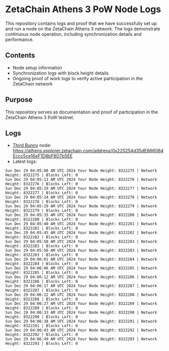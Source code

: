 # ZetaChain Athens 3 PoW Node Logs
This repository contains logs and proof that we have successfully set up and run a node on the ZetaChain Athens 3 network. The logs demonstrate continuous node operation, including synchronization details and performance.

## Contents
- Node setup information
- Synchronization logs with block height details
- Ongoing proof of work logs to verify active participation in the ZetaChain network

## Purpose
This repository serves as documentation and proof of participation in the ZetaChain Athens 3 PoW testnet.

## Logs

- [Third Bunny](https://thirdbunny.xyz/) node: https://athens.explorer.zetachain.com/address/0x225254d35dE666064Eccc5ce16eF1D8bF8D7b5EE
- Latest logs:
```
Sun Dec 29 04:05:08 AM UTC 2024 Your Node Height: 8322275 | Network Height: 8322275 | Blocks Left: 0
Sun Dec 29 04:05:13 AM UTC 2024 Your Node Height: 8322276 | Network Height: 8322276 | Blocks Left: 0
Sun Dec 29 04:05:19 AM UTC 2024 Your Node Height: 8322277 | Network Height: 8322277 | Blocks Left: 0
Sun Dec 29 04:05:24 AM UTC 2024 Your Node Height: 8322278 | Network Height: 8322278 | Blocks Left: 0
Sun Dec 29 04:05:29 AM UTC 2024 Your Node Height: 8322279 | Network Height: 8322279 | Blocks Left: 0
Sun Dec 29 04:05:35 AM UTC 2024 Your Node Height: 8322280 | Network Height: 8322280 | Blocks Left: 0
Sun Dec 29 04:05:40 AM UTC 2024 Your Node Height: 8322281 | Network Height: 8322281 | Blocks Left: 0
Sun Dec 29 04:05:45 AM UTC 2024 Your Node Height: 8322282 | Network Height: 8322282 | Blocks Left: 0
Sun Dec 29 04:05:50 AM UTC 2024 Your Node Height: 8322283 | Network Height: 8322283 | Blocks Left: 0
Sun Dec 29 04:05:56 AM UTC 2024 Your Node Height: 8322283 | Network Height: 8322283 | Blocks Left: 0
Sun Dec 29 04:06:01 AM UTC 2024 Your Node Height: 8322284 | Network Height: 8322284 | Blocks Left: 0
Sun Dec 29 04:06:06 AM UTC 2024 Your Node Height: 8322285 | Network Height: 8322285 | Blocks Left: 0
Sun Dec 29 04:06:12 AM UTC 2024 Your Node Height: 8322286 | Network Height: 8322286 | Blocks Left: 0
Sun Dec 29 04:06:17 AM UTC 2024 Your Node Height: 8322287 | Network Height: 8322287 | Blocks Left: 0
Sun Dec 29 04:06:22 AM UTC 2024 Your Node Height: 8322288 | Network Height: 8322288 | Blocks Left: 0
Sun Dec 29 04:06:27 AM UTC 2024 Your Node Height: 8322289 | Network Height: 8322289 | Blocks Left: 0
Sun Dec 29 04:06:33 AM UTC 2024 Your Node Height: 8322290 | Network Height: 8322290 | Blocks Left: 0
Sun Dec 29 04:06:38 AM UTC 2024 Your Node Height: 8322291 | Network Height: 8322291 | Blocks Left: 0
Sun Dec 29 04:06:43 AM UTC 2024 Your Node Height: 8322292 | Network Height: 8322292 | Blocks Left: 0
Sun Dec 29 04:06:49 AM UTC 2024 Your Node Height: 8322293 | Network Height: 8322293 | Blocks Left: 0
```
